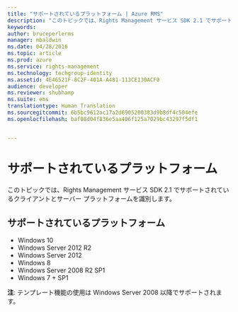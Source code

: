 ```yaml
---
title: "サポートされているプラットフォーム | Azure RMS"
description: "このトピックでは、Rights Management サービス SDK 2.1 でサポートされているクライアントとサーバー プラットフォームを識別します。"
keywords: 
author: bruceperlerms
manager: mbaldwin
ms.date: 04/28/2016
ms.topic: article
ms.prod: azure
ms.service: rights-management
ms.technology: techgroup-identity
ms.assetid: 4E46521F-8C2F-401A-A481-113CE130ACF0
audience: developer
ms.reviewer: shubhamp
ms.suite: ems
translationtype: Human Translation
ms.sourcegitcommit: 6b5bc9612ac17a2d6905200383d9b8df4c504efe
ms.openlocfilehash: baf08d04f836e5aa406f125a7029bc43297f5df1


---
```


# サポートされているプラットフォーム

このトピックでは、Rights Management サービス SDK 2.1 でサポートされているクライアントとサーバー プラットフォームを識別します。

## サポートされているプラットフォーム

-   Windows 10
-   Windows Server 2012 R2
-   Windows Server 2012
-   Windows 8
-   Windows Server 2008 R2 SP1
-   Windows 7 + SP1

**注**: テンプレート機能の使用は Windows Server 2008 以降でサポートされます。

 

 

 






<!--HONumber=Jun16_HO4-->


